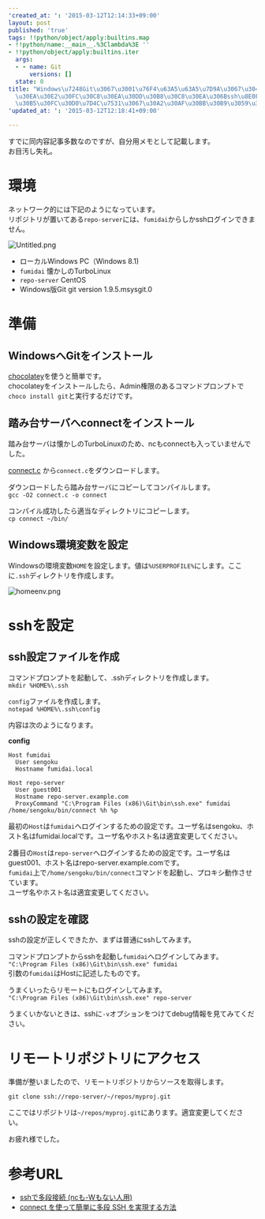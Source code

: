```yaml
---
'created_at: ': '2015-03-12T12:14:33+09:00'
layout: post
published: 'true'
tags: !!python/object/apply:builtins.map
- !!python/name:__main__.%3Clambda%3E ''
- !!python/object/apply:builtins.iter
  args:
  - - name: Git
      versions: []
  state: 0
title: "Windows\u7248Git\u3067\u3001\u76F4\u63A5\u63A5\u7D9A\u3067\u304D\u306A\u3044\
  \u30EA\u30E2\u30FC\u30C8\u30EA\u30DD\u30B8\u30C8\u30EA\u306Bssh\u8E0F\u307F\u53F0\
  \u30B5\u30FC\u30D0\u7D4C\u7531\u3067\u30A2\u30AF\u30BB\u30B9\u3059\u308B"
'updated_at: ': '2015-03-12T12:18:41+09:00'

---
```

すでに同内容記事多数なのですが、自分用メモとして記載します。  
お目汚し失礼。  
  
# 環境   
  
ネットワーク的には下記のようになっています。  
リポジトリが置いてある``repo-server``には、``fumidai``からしかsshログインできません。  
  
![Untitled.png](/assets/images/cc9c32d5-7a14-c9fe-f883-c81b12c9c13d.png)  
  
- ローカルWindows PC（Windows 8.1)  
- ``fumidai`` 懐かしのTurboLinux  
- ``repo-server`` CentOS  
- Windows版Git git version 1.9.5.msysgit.0  
  
# 準備  
  
## WindowsへGitをインストール  
  
[chocolatey](https://chocolatey.org/)を使うと簡単です。  
chocolateyをインストールしたら、Admin権限のあるコマンドプロンプトで``choco install git``と実行するだけです。  
  
## 踏み台サーバへconnectをインストール  
  
踏み台サーバは懐かしのTurboLinuxのため、ncもconnectも入っていませんでした。  
  
[connect.c](https://bitbucket.org/gotoh/connect/wiki/Home) から``connect.c``をダウンロードします。  
  
ダウンロードしたら踏み台サーバにコピーしてコンパイルします。  
``gcc -O2 connect.c -o connect``  
  
コンパイル成功したら適当なディレクトリにコピーします。  
``cp connect ~/bin/``  
  
## Windows環境変数を設定  
  
Windowsの環境変数``HOME``を設定します。値は``%USERPROFILE%``にします。ここに``.ssh``ディレクトリを作成します。  
  
![homeenv.png](/assets/images/d98e5c7a-5c52-6b43-9fdb-29707488710e.png)  
  
# sshを設定  
  
## ssh設定ファイルを作成  
  
コマンドプロンプトを起動して、.sshディレクトリを作成します。  
``mkdir %HOME%\.ssh``  
  
``config``ファイルを作成します。  
``notepad %HOME%\.ssh\config``  
  
内容は次のようになります。  
  
**config**  
```text:config
Host fumidai
  User sengoku
  Hostname fumidai.local

Host repo-server
  User guest001
  Hostname repo-server.example.com
  ProxyCommand "C:\Program Files (x86)\Git\bin\ssh.exe" fumidai /home/sengoku/bin/connect %h %p 
```  
  
最初の``Host``は``fumidai``へログインするための設定です。ユーザ名はsengoku、ホスト名はfumidai.localです。ユーザ名やホスト名は適宜変更してください。  
  
2番目の``Host``は``repo-server``へログインするための設定です。ユーザ名はguest001、ホスト名はrepo-server.example.comです。  
``fumidai``上で``/home/sengoku/bin/connect``コマンドを起動し、プロキシ動作させています。  
ユーザ名やホスト名は適宜変更してください。  
  
## sshの設定を確認  
  
sshの設定が正しくできたか、まずは普通にsshしてみます。  
  
コマンドプロンプトからsshを起動し``fumidai``へログインしてみます。  
``"C:\Program Files (x86)\Git\bin\ssh.exe" fumidai``  
引数の``fumidai``はHostに記述したものです。  
  
うまくいったらリモートにもログインしてみます。  
``"C:\Program Files (x86)\Git\bin\ssh.exe" repo-server``  
  
うまくいかないときは、sshに``-v``オプションをつけてdebug情報を見てみてください。  
  
# リモートリポジトリにアクセス  
  
準備が整いましたので、リモートリポジトリからソースを取得します。  
  
``git clone ssh://repo-server/~/repos/myproj.git``  
  
ここではリポジトリは``~/repos/myproj.git``にあります。適宜変更してください。  
  
お疲れ様でした。  
  
  
# 参考URL  
  
- [sshで多段接続 (ncも-Wもない人用)](http://auewe.hatenablog.com/entry/2014/03/10/043030)  
- [connect を使って簡単に多段 SSH を実現する方法](http://cl.pocari.org/2006-09-04-2.html)  
